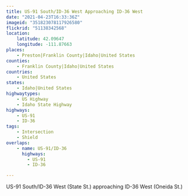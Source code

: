 ```yaml
---
title: US-91 South/ID-36 West Approaching ID-36 West
date: "2021-04-23T16:33:36Z"
imageid: "351823078117926580"
flickrid: "51138342568"
location:
    latitude: 42.09647
    longitude: -111.87663
places:
    - Preston|Franklin County|Idaho|United States
counties:
    - Franklin County|Idaho|United States
countries:
    - United States
states:
    - Idaho|United States
highwaytypes:
    - US Highway
    - Idaho State Highway
highways:
    - US-91
    - ID-36
tags:
    - Intersection
    - Shield
overlaps:
    - name: US-91/ID-36
      highways:
        - US-91
        - ID-36

---
```

US-91 South/ID-36 West (State St.) approaching ID-36 West (Oneida St.)